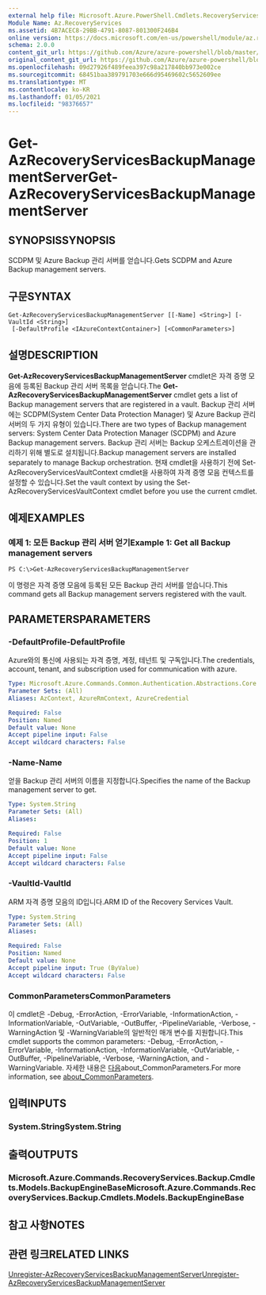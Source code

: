 ```yaml
---
external help file: Microsoft.Azure.PowerShell.Cmdlets.RecoveryServices.Backup.dll-Help.xml
Module Name: Az.RecoveryServices
ms.assetid: 4B7ACEC8-29BB-4791-8087-801300F246B4
online version: https://docs.microsoft.com/en-us/powershell/module/az.recoveryservices/get-azrecoveryservicesbackupmanagementserver
schema: 2.0.0
content_git_url: https://github.com/Azure/azure-powershell/blob/master/src/RecoveryServices/RecoveryServices/help/Get-AzRecoveryServicesBackupManagementServer.md
original_content_git_url: https://github.com/Azure/azure-powershell/blob/master/src/RecoveryServices/RecoveryServices/help/Get-AzRecoveryServicesBackupManagementServer.md
ms.openlocfilehash: 09d27926f489feea397c98a217840bb973e002ce
ms.sourcegitcommit: 68451baa389791703e666d95469602c5652609ee
ms.translationtype: MT
ms.contentlocale: ko-KR
ms.lasthandoff: 01/05/2021
ms.locfileid: "98376657"
---
```

# <span data-ttu-id="68b9a-101">Get-AzRecoveryServicesBackupManagementServer</span><span class="sxs-lookup"><span data-stu-id="68b9a-101">Get-AzRecoveryServicesBackupManagementServer</span></span>

## <span data-ttu-id="68b9a-102">SYNOPSIS</span><span class="sxs-lookup"><span data-stu-id="68b9a-102">SYNOPSIS</span></span>
<span data-ttu-id="68b9a-103">SCDPM 및 Azure Backup 관리 서버를 얻습니다.</span><span class="sxs-lookup"><span data-stu-id="68b9a-103">Gets SCDPM and Azure Backup management servers.</span></span>

## <span data-ttu-id="68b9a-104">구문</span><span class="sxs-lookup"><span data-stu-id="68b9a-104">SYNTAX</span></span>

```
Get-AzRecoveryServicesBackupManagementServer [[-Name] <String>] [-VaultId <String>]
 [-DefaultProfile <IAzureContextContainer>] [<CommonParameters>]
```

## <span data-ttu-id="68b9a-105">설명</span><span class="sxs-lookup"><span data-stu-id="68b9a-105">DESCRIPTION</span></span>
<span data-ttu-id="68b9a-106">**Get-AzRecoveryServicesBackupManagementServer** cmdlet은 자격 증명 모음에 등록된 Backup 관리 서버 목록을 얻습니다.</span><span class="sxs-lookup"><span data-stu-id="68b9a-106">The **Get-AzRecoveryServicesBackupManagementServer** cmdlet gets a list of Backup management servers that are registered in a vault.</span></span>
<span data-ttu-id="68b9a-107">Backup 관리 서버에는 SCDPM(System Center Data Protection Manager) 및 Azure Backup 관리 서버의 두 가지 유형이 있습니다.</span><span class="sxs-lookup"><span data-stu-id="68b9a-107">There are two types of Backup management servers: System Center Data Protection Manager (SCDPM) and Azure Backup management servers.</span></span>
<span data-ttu-id="68b9a-108">Backup 관리 서버는 Backup 오케스트레이션을 관리하기 위해 별도로 설치됩니다.</span><span class="sxs-lookup"><span data-stu-id="68b9a-108">Backup management servers are installed separately to manage Backup orchestration.</span></span>
<span data-ttu-id="68b9a-109">현재 cmdlet을 사용하기 전에 Set-AzRecoveryServicesVaultContext cmdlet을 사용하여 자격 증명 모음 컨텍스트를 설정할 수 있습니다.</span><span class="sxs-lookup"><span data-stu-id="68b9a-109">Set the vault context by using the Set-AzRecoveryServicesVaultContext cmdlet before you use the current cmdlet.</span></span>

## <span data-ttu-id="68b9a-110">예제</span><span class="sxs-lookup"><span data-stu-id="68b9a-110">EXAMPLES</span></span>

### <span data-ttu-id="68b9a-111">예제 1: 모든 Backup 관리 서버 얻기</span><span class="sxs-lookup"><span data-stu-id="68b9a-111">Example 1: Get all Backup management servers</span></span>
```
PS C:\>Get-AzRecoveryServicesBackupManagementServer
```

<span data-ttu-id="68b9a-112">이 명령은 자격 증명 모음에 등록된 모든 Backup 관리 서버를 얻습니다.</span><span class="sxs-lookup"><span data-stu-id="68b9a-112">This command gets all Backup management servers registered with the vault.</span></span>

## <span data-ttu-id="68b9a-113">PARAMETERS</span><span class="sxs-lookup"><span data-stu-id="68b9a-113">PARAMETERS</span></span>

### <span data-ttu-id="68b9a-114">-DefaultProfile</span><span class="sxs-lookup"><span data-stu-id="68b9a-114">-DefaultProfile</span></span>
<span data-ttu-id="68b9a-115">Azure와의 통신에 사용되는 자격 증명, 계정, 테넌트 및 구독입니다.</span><span class="sxs-lookup"><span data-stu-id="68b9a-115">The credentials, account, tenant, and subscription used for communication with azure.</span></span>

```yaml
Type: Microsoft.Azure.Commands.Common.Authentication.Abstractions.Core.IAzureContextContainer
Parameter Sets: (All)
Aliases: AzContext, AzureRmContext, AzureCredential

Required: False
Position: Named
Default value: None
Accept pipeline input: False
Accept wildcard characters: False
```

### <span data-ttu-id="68b9a-116">-Name</span><span class="sxs-lookup"><span data-stu-id="68b9a-116">-Name</span></span>
<span data-ttu-id="68b9a-117">얻을 Backup 관리 서버의 이름을 지정합니다.</span><span class="sxs-lookup"><span data-stu-id="68b9a-117">Specifies the name of the Backup management server to get.</span></span>

```yaml
Type: System.String
Parameter Sets: (All)
Aliases:

Required: False
Position: 1
Default value: None
Accept pipeline input: False
Accept wildcard characters: False
```

### <span data-ttu-id="68b9a-118">-VaultId</span><span class="sxs-lookup"><span data-stu-id="68b9a-118">-VaultId</span></span>
<span data-ttu-id="68b9a-119">ARM 자격 증명 모음의 ID입니다.</span><span class="sxs-lookup"><span data-stu-id="68b9a-119">ARM ID of the Recovery Services Vault.</span></span>

```yaml
Type: System.String
Parameter Sets: (All)
Aliases:

Required: False
Position: Named
Default value: None
Accept pipeline input: True (ByValue)
Accept wildcard characters: False
```

### <span data-ttu-id="68b9a-120">CommonParameters</span><span class="sxs-lookup"><span data-stu-id="68b9a-120">CommonParameters</span></span>
<span data-ttu-id="68b9a-121">이 cmdlet은 -Debug, -ErrorAction, -ErrorVariable, -InformationAction, -InformationVariable, -OutVariable, -OutBuffer, -PipelineVariable, -Verbose, -WarningAction 및 -WarningVariable의 일반적인 매개 변수를 지원합니다.</span><span class="sxs-lookup"><span data-stu-id="68b9a-121">This cmdlet supports the common parameters: -Debug, -ErrorAction, -ErrorVariable, -InformationAction, -InformationVariable, -OutVariable, -OutBuffer, -PipelineVariable, -Verbose, -WarningAction, and -WarningVariable.</span></span> <span data-ttu-id="68b9a-122">자세한 내용은 [다음](http://go.microsoft.com/fwlink/?LinkID=113216)about_CommonParameters.</span><span class="sxs-lookup"><span data-stu-id="68b9a-122">For more information, see [about_CommonParameters](http://go.microsoft.com/fwlink/?LinkID=113216).</span></span>

## <span data-ttu-id="68b9a-123">입력</span><span class="sxs-lookup"><span data-stu-id="68b9a-123">INPUTS</span></span>

### <span data-ttu-id="68b9a-124">System.String</span><span class="sxs-lookup"><span data-stu-id="68b9a-124">System.String</span></span>

## <span data-ttu-id="68b9a-125">출력</span><span class="sxs-lookup"><span data-stu-id="68b9a-125">OUTPUTS</span></span>

### <span data-ttu-id="68b9a-126">Microsoft.Azure.Commands.RecoveryServices.Backup.Cmdlets.Models.BackupEngineBase</span><span class="sxs-lookup"><span data-stu-id="68b9a-126">Microsoft.Azure.Commands.RecoveryServices.Backup.Cmdlets.Models.BackupEngineBase</span></span>

## <span data-ttu-id="68b9a-127">참고 사항</span><span class="sxs-lookup"><span data-stu-id="68b9a-127">NOTES</span></span>

## <span data-ttu-id="68b9a-128">관련 링크</span><span class="sxs-lookup"><span data-stu-id="68b9a-128">RELATED LINKS</span></span>

[<span data-ttu-id="68b9a-129">Unregister-AzRecoveryServicesBackupManagementServer</span><span class="sxs-lookup"><span data-stu-id="68b9a-129">Unregister-AzRecoveryServicesBackupManagementServer</span></span>](./Unregister-AzRecoveryServicesBackupManagementServer.md)


